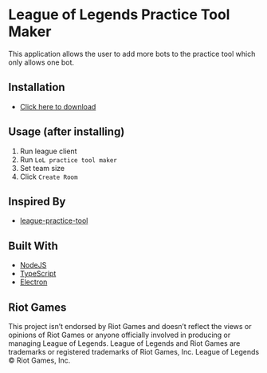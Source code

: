 # League of Legends Practice Tool Maker

This application allows the user to add more bots to the practice tool which only allows one bot.

## Installation

- [Click here to download](https://github.com/jmrl23/league-practice-tool/releases/download/Installer/LoL.practice.tool.maker.Setup.1.0.0.exe)

## Usage (after installing)

1. Run league client
1. Run `LoL practice tool maker`
1. Set team size
1. Click `Create Room`

## Inspired By

- [league-practice-tool](https://github.com/MManoah/league-practice-tool)

## Built With

- [NodeJS](https://nodejs.org/en/)
- [TypeScript](https://www.typescriptlang.org/)
- [Electron](https://www.electronjs.org/)

## Riot Games

This project isn’t endorsed by Riot Games and doesn’t reflect the views or opinions of Riot Games
or anyone officially involved in producing or managing League of Legends. League of Legends and Riot Games are
trademarks or registered trademarks of Riot Games, Inc. League of Legends © Riot Games, Inc.
